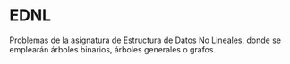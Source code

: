 # EDNL
Problemas de la asignatura de Estructura de Datos No Lineales, donde se emplearán árboles binarios, árboles generales o grafos.
